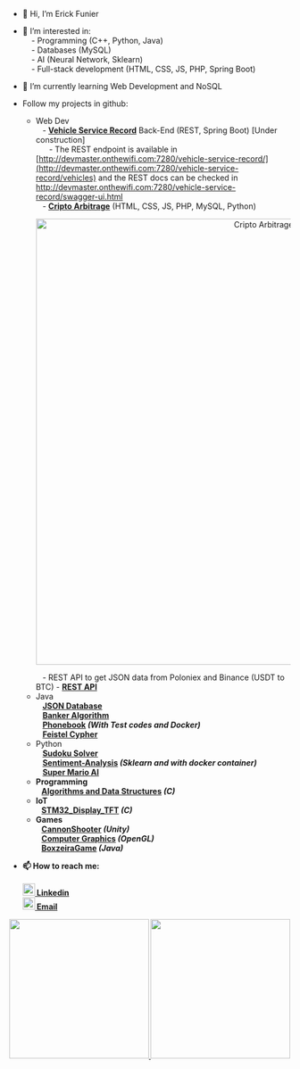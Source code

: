 - 👋 Hi, I’m Erick Funier
- 👀 I’m interested in:</br>
 &nbsp;&nbsp;&nbsp;&nbsp;- Programming (C++, Python, Java)</br>
 &nbsp;&nbsp;&nbsp;&nbsp;- Databases (MySQL)</br>
 &nbsp;&nbsp;&nbsp;&nbsp;- AI (Neural Network, Sklearn)</br>
 &nbsp;&nbsp;&nbsp;&nbsp;- Full-stack development (HTML, CSS, JS, PHP, Spring Boot)</br>
- 🌱 I’m currently learning Web Development and NoSQL

 - Follow my projects in github:
    - Web Dev</br>
        &nbsp;&nbsp;&nbsp;- <a href="https://github.com/erickfunier/vehicle-service-record"><b>Vehicle Service Record</a></b> Back-End (REST, Spring Boot) [Under construction] </br>
        &nbsp;&nbsp;&nbsp;&nbsp;&nbsp;&nbsp;- The REST endpoint is available in [http://devmaster.onthewifi.com:7280/vehicle-service-record/](http://devmaster.onthewifi.com:7280/vehicle-service-record/vehicles) and the REST docs can be checked in http://devmaster.onthewifi.com:7280/vehicle-service-record/swagger-ui.html</br>
        &nbsp;&nbsp;&nbsp;- <a href="http://devmaster.onthewifi.com:7280/cripto-arbitrage"><b>Cripto Arbitrage</a></b> (HTML, CSS, JS, PHP, MySQL, Python)</br>
        <p align="center">
          <img width="800" src="https://github.com/erickfunier/erickfunier/assets/38412804/284faa64-7fea-4dc5-b109-f00d1f952b06.png" alt="Cripto Arbitrage">
        </p>
        &nbsp;&nbsp;&nbsp;- REST API to get JSON data from Poloniex and Binance (USDT to BTC) - <a href="http://devmaster.onthewifi.com:7280/cripto-arbitrage/synoptics/tools/getdataREST.php"><b>REST API</b></a>
    - Java</br>
        &nbsp;&nbsp;&nbsp;<a href="https://github.com/erickfunier/JSON-Database"><b>JSON Database</b></a></br>
        &nbsp;&nbsp;&nbsp;<a href="https://github.com/erickfunier/BankerAlgorithm"><b>Banker Algorithm</a></b></br>
        &nbsp;&nbsp;&nbsp;<a href="https://github.com/erickfunier/Phonebook"><b>Phonebook</a> <i>(With Test codes and Docker)</b></i></br>
        &nbsp;&nbsp;&nbsp;<a href="https://github.com/erickfunier/feistel-cypher"><b>Feistel Cypher</b></a></br>
    - Python</br>
        &nbsp;&nbsp;&nbsp;<a href="https://github.com/erickfunier/sudoku-solver"><b>Sudoku Solver</b></a></br>
        &nbsp;&nbsp;&nbsp;<a href="https://github.com/erickfunier/Sentiment-Analysis"><b>Sentiment-Analysis</a> <i>(Sklearn and with docker container)</b></i></br>
        &nbsp;&nbsp;&nbsp;<a href="https://github.com/erickfunier/SuperMarioAI"><b>Super Mario AI</a></br>
    - Programming</br>
        &nbsp;&nbsp;&nbsp;<a href="https://github.com/erickfunier/algorithms-and-data-structure"><b>Algorithms and Data Structures</b></a> <i>(C)</i></br>
    - IoT</br>
        &nbsp;&nbsp;&nbsp;<a href="https://github.com/erickfunier/STM32_Display_TFT"><b>STM32_Display_TFT</a> <i>(C)</i></b></br>
    - Games</br>
        &nbsp;&nbsp;&nbsp;<a href="https://github.com/erickfunier/CannonShooter"><b>CannonShooter</a><i> (Unity)</i></b></br>
        &nbsp;&nbsp;&nbsp;<a href="https://github.com/erickfunier/computer-graphics"><b>Computer Graphics</a> <i>(OpenGL)</i></b></br>
        &nbsp;&nbsp;&nbsp;<a href="https://github.com/erickfunier/BoxzeiraGame"><b>BoxzeiraGame</a><i> (Java)</i></b></br>   


- 📫 How to reach me:</br></br>
<a href="https://www.linkedin.com/in/erick-funier/" rel="nofollow" target="_blank"><img alt="Erick's LinkedIN" width="22px" src="https://github.com/erickfunier/erickfunier/assets/38412804/529aa7a9-c77f-4ed4-bda8-7fbb38792934"> Linkedin</a></br>
<a href="mailto:erickfuniers@gmail.com"><img width="22px" src="https://github.com/erickfunier/erickfunier/assets/38412804/c97bf941-93aa-4c77-b667-7bc996ecfbd7"> Email</a>

<!--![Snake animation](https://github.com/erickfunier/erickfunier/blob/output/github-contribution-grid-snake.svg)-->
<div>
  <a href="https://github.com/erickfunier">
  <img height="250em" src="https://github-readme-stats.vercel.app/api?username=erickfunier&show_icons=true&theme=chartreuse-dark&include_all_commits=true&count_private=true&hide_rank=true&custom_title=Erick_Funier's_GitHub_Stats"/>
  <img height="250em" src="https://github-readme-stats.vercel.app/api/top-langs/?username=erickfunier&layout=compact&langs_count=16&theme=chartreuse-dark&line_height="/>
</div>
